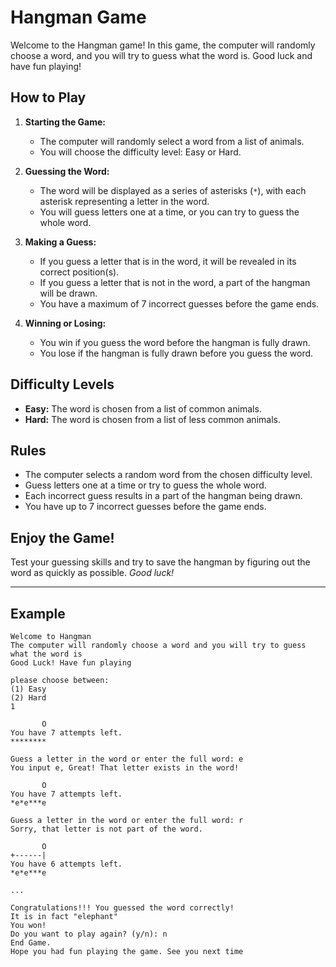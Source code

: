 # Hangman Game

Welcome to the Hangman game! In this game, the computer will randomly choose a word, and you will try to guess what the word is. Good luck and have fun playing!

## How to Play

1. **Starting the Game:**
   - The computer will randomly select a word from a list of animals.
   - You will choose the difficulty level: Easy or Hard.

2. **Guessing the Word:**
   - The word will be displayed as a series of asterisks (`*`), with each asterisk representing a letter in the word.
   - You will guess letters one at a time, or you can try to guess the whole word.

3. **Making a Guess:**
   - If you guess a letter that is in the word, it will be revealed in its correct position(s).
   - If you guess a letter that is not in the word, a part of the hangman will be drawn.
   - You have a maximum of 7 incorrect guesses before the game ends.

4. **Winning or Losing:**
   - You win if you guess the word before the hangman is fully drawn.
   - You lose if the hangman is fully drawn before you guess the word.

## Difficulty Levels

- **Easy:** The word is chosen from a list of common animals.
- **Hard:** The word is chosen from a list of less common animals.

## Rules
- The computer selects a random word from the chosen difficulty level.
- Guess letters one at a time or try to guess the whole word.
- Each incorrect guess results in a part of the hangman being drawn.
- You have up to 7 incorrect guesses before the game ends.

## Enjoy the Game!
Test your guessing skills and try to save the hangman by figuring out the word as quickly as possible. *Good luck!*

---

## Example

```plaintext
Welcome to Hangman
The computer will randomly choose a word and you will try to guess what the word is
Good Luck! Have fun playing

please choose between:
(1) Easy
(2) Hard
1

       O       
You have 7 attempts left.
********

Guess a letter in the word or enter the full word: e
You input e, Great! That letter exists in the word!

       O       
You have 7 attempts left.
*e*e***e

Guess a letter in the word or enter the full word: r
Sorry, that letter is not part of the word.

       O       
+------|       
You have 6 attempts left.
*e*e***e

...

Congratulations!!! You guessed the word correctly!
It is in fact "elephant"
You won!
Do you want to play again? (y/n): n
End Game.
Hope you had fun playing the game. See you next time
